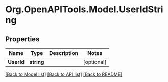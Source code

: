 # Org.OpenAPITools.Model.UserIdString

## Properties

Name | Type | Description | Notes
------------ | ------------- | ------------- | -------------
**UserId** | **string** |  | [optional] 

[[Back to Model list]](../README.md#documentation-for-models) [[Back to API list]](../README.md#documentation-for-api-endpoints) [[Back to README]](../README.md)

